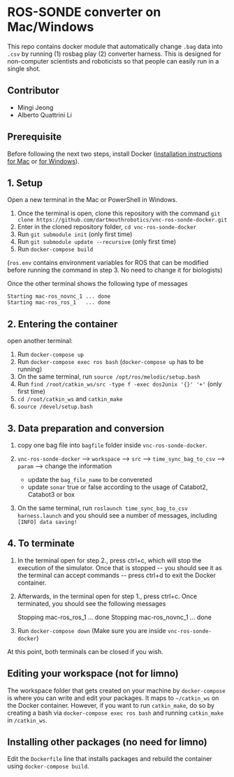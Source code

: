 # ROS-SONDE converter on Mac/Windows
This repo contains docker module that automatically change `.bag` data into `.csv` by running (1) rosbag play (2) converter harness. This is designed for non-computer scientists and roboticists so that people can easily run in a single shot.

## Contributor
* Mingi Jeong
* Alberto Quattrini Li

## Prerequisite

Before following the next two steps, install Docker ([installation instructions for Mac](https://docs.docker.com/docker-for-mac/install/) or [for Windows](https://docs.docker.com/docker-for-windows/install/#system-requirements-for-wsl-2-backend)).


## 1. Setup
Open a new terminal in the Mac or PowerShell in Windows.
1. Once the terminal is open, clone this repository with the command `git clone https://github.com/dartmouthrobotics/vnc-ros-sonde-docker.git`
2. Enter in the cloned repository folder, `cd vnc-ros-sonde-docker`
3. Run `git submodule init` (only first time)
4. Run `git submodule update --recursive` (only first time)
5. Run `docker-compose build`

(`ros.env` contains environment variables for ROS that can be modified before running the command in step 3. No need to change it for biologists)

Once the other terminal shows the following type of messages

    Starting mac-ros_novnc_1 ... done
    Starting mac-ros_ros_1   ... done

## 2. Entering  the container
open another terminal:
1. Run `docker-compose up`
2. Run `docker-compose exec ros bash` (`docker-compose up` has to be running)
3. On the same terminal, run `source /opt/ros/melodic/setup.bash`
4. Run `find /root/catkin_ws/src -type f -exec dos2unix '{}' '+'` (only first time)
5. `cd /root/catkin_ws` and `catkin_make`
6. `source /devel/setup.bash`


## 3. Data preparation and conversion
1. copy one bag file into `bagfile` folder inside `vnc-ros-sonde-docker`.
2. `vnc-ros-sonde-docker` --> `workspace` --> `src` --> `time_sync_bag_to_csv` --> `param` --> change the information
    * update the `bag_file_name` to be convereted
    * update `sonar` true or false according to the usage of Catabot2, Catabot3 or box

3. On the same terminal, run `roslaunch time_sync_bag_to_csv harness.launch` and you should see a number of messages, including `[INFO] data saving! `

## 4. To terminate

1. In the terminal open for step 2., press ctrl+c, which will stop the execution of the simulator. Once that is stopped -- you should see it as the terminal can accept commands -- press ctrl+d to exit the Docker container.

2. Afterwards, in the terminal open for step 1., press ctrl+c. Once terminated, you should see the following messages

    Stopping mac-ros_ros_1   ... done
    Stopping mac-ros_novnc_1 ... done

3. Run `docker-compose down` (Make sure you are inside `vnc-ros-sonde-docker`)

At this point, both terminals can be closed if you wish.

## Editing your workspace (not for limno)
The workspace folder that gets created on your machine by `docker-compose` is where you can write and edit your packages. It maps to `~/catkin_ws` on the Docker container. However, if you want to run `catkin_make`, do so by creating a bash via `docker-compose exec ros bash` and running `catkin_make` in `/catkin_ws`.

## Installing other packages (no need for limno)
Edit the `Dockerfile` line that installs packages and rebuild the container using `docker-compose build`.

